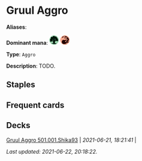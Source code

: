 # Gruul Aggro

**Aliases**: 

**Dominant mana**: <img src="../resources/images/mana/G.png" width="25"/> <img src="../resources/images/mana/R.png" width="25"/>

**Type**: `Aggro`

**Description**: TODO.

## **Staples**



## **Frequent cards**



## **Decks**

[Gruul Aggro 501.001.Shika93](https://deckstats.net/decks/78813/2118933-gruul-aggro-501-001) | *2021-06-21, 18:21:41* |   


*Last updated: 2021-06-22, 20:18:22.*
